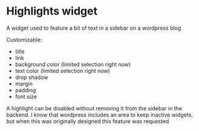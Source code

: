 Highlights widget	
==
A widget used to feature a bit of text in a sidebar on a wordpress blog

Customizable:
* title
* link
* background color (limited selection right now)
* text color (limited selection right now)
* drop shadow
* margin
* padding
* font size

A highlight can be disabled without removing it from the sidebar in the backend.
I know that wordpress includes an area to keep inactive widgets, but when this was originally designed this feature was requested
